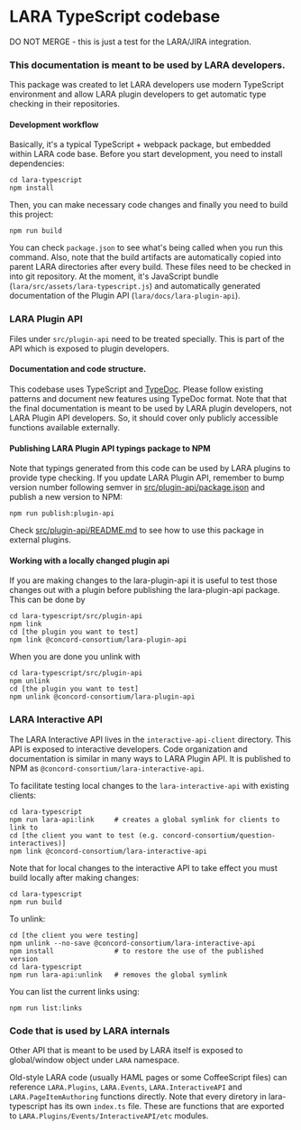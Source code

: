 # LARA TypeScript codebase

DO NOT MERGE - this is just a test for the LARA/JIRA integration.

### This documentation is meant to be used by LARA developers.

This package was created to let LARA developers use modern TypeScript environment and allow LARA plugin
developers to get automatic type checking in their repositories.

#### Development workflow

Basically, it's a typical TypeScript + webpack package, but embedded within LARA code base.
Before you start development, you need to install dependencies:
```
cd lara-typescript
npm install
```

Then, you can make necessary code changes and finally you need to build this project:

```
npm run build
```

You can check `package.json` to see what's being called when you run this command. Also, note that the build artifacts
are automatically copied into parent LARA directories after every build. These files need to be checked in into git
repository. At the moment, it's JavaScript bundle (`lara/src/assets/lara-typescript.js`) and automatically
generated documentation of the Plugin API (`lara/docs/lara-plugin-api`).

### LARA Plugin API

Files under `src/plugin-api` need to be treated specially. This is part of the API which is exposed to plugin developers.

#### Documentation and code structure.

This codebase uses TypeScript and [TypeDoc](https://typedoc.org/). Please follow existing patterns and document
new features using TypeDoc format. Note that that the final documentation is meant to be used by LARA plugin developers,
not LARA Plugin API developers. So, it should cover only publicly accessible functions available externally.

#### Publishing LARA Plugin API typings package to NPM

Note that typings generated from this code can be used by LARA plugins to provide type checking.
If you update LARA Plugin API, remember to bump version number following semver in
[src/plugin-api/package.json](src/plugin-api/package.json)
and publish a new version to NPM:

```
npm run publish:plugin-api
```

Check [src/plugin-api/README.md](src/plugin-api/README.md) to see how to use this package in external plugins.

#### Working with a locally changed plugin api

If you are making changes to the lara-plugin-api it is useful to test those changes out
with a plugin before publishing the lara-plugin-api package.  This can be done by

```
cd lara-typescript/src/plugin-api
npm link
cd [the plugin you want to test]
npm link @concord-consortium/lara-plugin-api
```

When you are done you unlink with

```
cd lara-typescript/src/plugin-api
npm unlink
cd [the plugin you want to test]
npm unlink @concord-consortium/lara-plugin-api
```

### LARA Interactive API

The LARA Interactive API lives in the `interactive-api-client` directory. This API is exposed to interactive developers.
Code organization and documentation is similar in many ways to LARA Plugin API. It is published to NPM as `@concord-consortium/lara-interactive-api`.

To facilitate testing local changes to the `lara-interactive-api` with existing clients:

```
cd lara-typescript
npm run lara-api:link     # creates a global symlink for clients to link to
cd [the client you want to test (e.g. concord-consortium/question-interactives)]
npm link @concord-consortium/lara-interactive-api
```

Note that for local changes to the interactive API to take effect you must build locally after making changes:

```
cd lara-typescript
npm run build
```

To unlink:

```
cd [the client you were testing]
npm unlink --no-save @concord-consortium/lara-interactive-api
npm install               # to restore the use of the published version
cd lara-typescript
npm run lara-api:unlink   # removes the global symlink
```

You can list the current links using:

```
npm run list:links
```


### Code that is used by LARA internals

Other API that is meant to be used by LARA itself is exposed to global/window object under `LARA` namespace.

Old-style LARA code (usually HAML pages or some CoffeeScript files) can reference `LARA.Plugins`, `LARA.Events`,
`LARA.InteractiveAPI` and `LARA.PageItemAuthoring` functions directly. Note that every diretory in lara-typescript has
its own `index.ts` file. These are functions that are exported to `LARA.Plugins/Events/InteractiveAPI/etc` modules.
